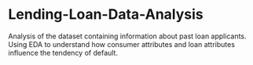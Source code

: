 # Lending-Loan-Data-Analysis
Analysis of the dataset containing information about past loan applicants. Using EDA to understand how consumer attributes and loan attributes influence the tendency of default.
